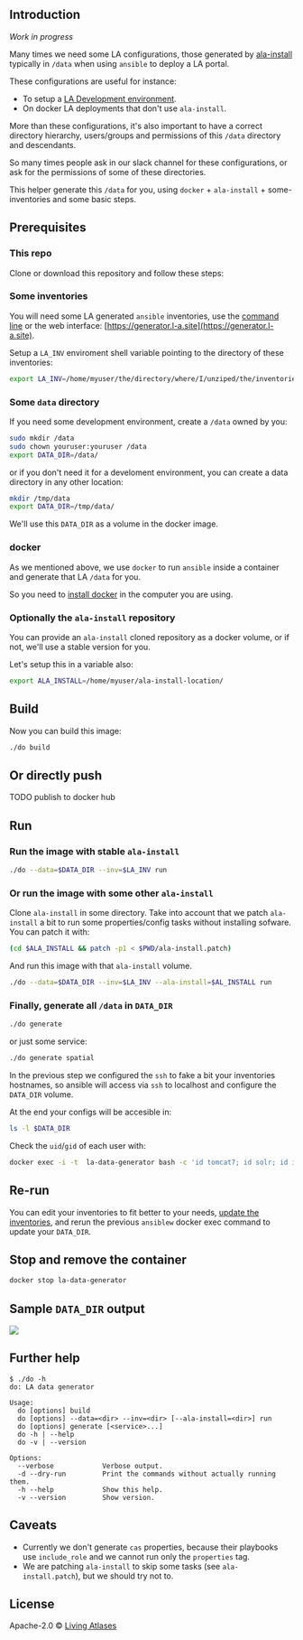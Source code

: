 ## Introduction

*Work in progress*

Many times we need some LA configurations, those generated by [ala-install](https://github.com/AtlasOfLivingAustralia/ala-install/) typically in `/data` when using `ansible` to deploy a LA portal.

These configurations are useful for instance:
- To setup a [LA Development environment](https://github.com/AtlasOfLivingAustralia/documentation/wiki/LA-Development-Guide#development-configuration).
- On docker LA deployments that don't use `ala-install`.

More than these configurations, it's also important to have a correct directory hierarchy, users/groups and permissions of this `/data` directory and descendants.

So many times people ask in our slack channel for these configurations, or ask for the permissions of some of these directories.

This helper generate this `/data` for you, using `docker` + `ala-install` + some-inventories and some basic steps.

## Prerequisites

### This repo

Clone or download this repository and follow these steps:

### Some inventories

You will need some LA generated `ansible` inventories, use the [command line](https://github.com/living-atlases/generator-living-atlas/) or the web interface: [https://generator.l-a.site](https://generator.l-a.site).

Setup a `LA_INV` enviroment shell variable pointing to the directory of these inventories:

```bash
export LA_INV=/home/myuser/the/directory/where/I/unziped/the/inventories
```

### Some `data` directory 

If you need some development environment, create a `/data` owned by you:

```bash
sudo mkdir /data
sudo chown youruser:youruser /data
export DATA_DIR=/data/
```

or if you don't need it for a develoment environment, you can create a data directory in any other location:

```bash
mkdir /tmp/data
export DATA_DIR=/tmp/data/
```

We'll use this `DATA_DIR` as a volume in the docker image.

### docker

As we mentioned above, we use `docker` to run `ansible` inside a container and generate that LA `/data` for you. 

So you need to [install docker](https://docs.docker.com/engine/install/) in the computer you are using.

### Optionally the `ala-install` repository

You can provide an `ala-install` cloned repository as a docker volume, or if not, we'll use a stable version for you.

Let's setup this in a variable also:

```bash
export ALA_INSTALL=/home/myuser/ala-install-location/
```

## Build

Now you can build this image:

```bash
./do build 
```
## Or directly push

TODO publish to docker hub

## Run

### Run the image with stable `ala-install` 

```bash
./do --data=$DATA_DIR --inv=$LA_INV run
```
 
### Or run the image with some other `ala-install` 

Clone `ala-install` in some directory. Take into account that we patch `ala-install` a bit to run some properties/config tasks without installing sofware. You can patch it with:

```bash
(cd $ALA_INSTALL && patch -p1 < $PWD/ala-install.patch)
```
And run this image with that `ala-install` volume.

```bash
./do --data=$DATA_DIR --inv=$LA_INV --ala-install=$AL_INSTALL run
```

### Finally, generate all `/data` in `DATA_DIR`

```bash
./do generate
```
or just some service:

```bash
./do generate spatial
```

In the previous step we configured the `ssh` to fake a bit your inventories hostnames, so ansible will access via `ssh` to localhost and configure the `DATA_DIR` volume.

At the end your configs will be accesible in:

```bash
ls -l $DATA_DIR
```

Check the `uid`/`gid` of each user with:

```bash
docker exec -i -t  la-data-generator bash -c 'id tomcat7; id solr; id image-service; id postgres'
```
## Re-run

You can edit your inventories to fit better to your needs, [update the inventories](https://github.com/living-atlases/generator-living-atlas#rerunning-the-generator), and rerun the previous `ansiblew` docker exec command to update your `DATA_DIR`.

## Stop and remove the container 

```bash
docker stop la-data-generator
```
## Sample `DATA_DIR` output

![](data.png)

## Further help

```
$ ./do -h
do: LA data generator

Usage:
  do [options] build
  do [options] --data=<dir> --inv=<dir> [--ala-install=<dir>] run
  do [options] generate [<service>...]
  do -h | --help
  do -v | --version

Options:
  --verbose            Verbose output.
  -d --dry-run         Print the commands without actually running them.
  -h --help            Show this help.
  -v --version         Show version.

```

## Caveats

- Currently we don't generate `cas` properties, because their playbooks use `include_role` and we cannot run only the `properties` tag.
- We are patching `ala-install` to skip some tasks (see `ala-install.patch`), but we should try not to.

## License

Apache-2.0 © [Living Atlases](https://living-atlases.gbif.org)
